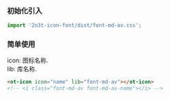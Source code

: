 
### 初始化引入

```js
import '2o3t-icon-font/dist/font-md-av.css';
```

### 简单使用

<ot-notice color="info">
icon: 图标名称.
<br>
lib: 库名称.
</ot-notice>

```html
<ot-icon icon="name" lib="font-md-av"></ot-icon>
<!-- <i class="font-md-av font-md-av-name"></i> -->
```
